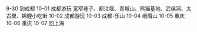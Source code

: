 9-30 到成都
10-01 成都游玩
宽窄巷子、都江堰、青城山、熊猫基地、武侯祠、太古里、锦鲤小吃街
10-02 成都游玩
10-03 成都-乐山
10-04 峨眉山
10-05 重庆
10-06 重庆
10-07 回上海